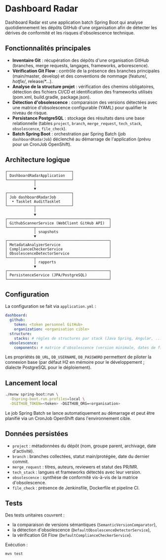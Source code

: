 # Dashboard Radar

Dashboard Radar est une application batch Spring Boot qui analyse quotidiennement les dépôts GitHub d'une organisation afin de détecter les dérives de conformité et les risques d'obsolescence technique.

## Fonctionnalités principales

- **Inventaire Git** : récupération des dépôts d'une organisation GitHub (branches, merge requests, langages, frameworks, arborescence).
- **Vérification Git Flow** : contrôle de la présence des branches principales (main/master, develop) et des conventions de nommage (feature/*, hotfix/*, release/*...).
- **Analyse de la structure projet** : vérification des chemins obligatoires, détection des fichiers CI/CD et identification des frameworks utilisés (pom.xml, build.gradle, package.json).
- **Détection d'obsolescence** : comparaison des versions détectées avec une matrice d'obsolescence configurable (YAML) pour qualifier le niveau de risque.
- **Persistance PostgreSQL** : stockage des résultats dans une base relationnelle (tables `project`, `branch`, `merge_request`, `tech_stack`, `obsolescence`, `file_check`).
- **Batch Spring Boot** : orchestration par Spring Batch (job `dashboardRadarJob`) déclenché au démarrage de l'application (prévu pour un CronJob OpenShift).

## Architecture logique

```
┌─────────────────────────────┐
│ DashboardRadarApplication   │
└────────────┬────────────────┘
             │
             ▼
┌─────────────────────────────┐
│ Job dashboardRadarJob       │
│  • Tasklet AuditTasklet     │
└────────────┬────────────────┘
             │
             ▼
┌──────────────────────────────────────────────┐
│ GithubScannerService (WebClient GitHub API)  │
└────────────┬─────────────────────────────────┘
             │ snapshots
             ▼
┌──────────────────────────────────────────────┐
│ MetadataAnalyzerService                      │
│ ComplianceCheckerService                     │
│ ObsolescenceDetectorService                  │
└────────────┬─────────────────────────────────┘
             │ rapports
             ▼
┌──────────────────────────────────────────────┐
│ PersistenceService (JPA/PostgreSQL)          │
└──────────────────────────────────────────────┘
```

## Configuration

La configuration se fait via `application.yml` :

```yaml
dashboard:
  github:
    token: <token personnel GitHub>
    organization: <organisation cible>
  structure:
    stacks: # règles de structures par stack (Java Spring, Angular, ...)
  obsolescence:
    components: # matrice d'obsolescence (version minimale, dates de fin de support)
```

Les propriétés `DB_URL`, `DB_USERNAME`, `DB_PASSWORD` permettent de piloter la connexion base (par défaut H2 en mémoire pour le développement ; dialecte PostgreSQL pour le déploiement).

## Lancement local

```bash
./mvnw spring-boot:run \
  -Dspring-boot.run.profiles=local \
  -DGITHUB_TOKEN=<token> -DGITHUB_ORG=<organisation>
```

Le job Spring Batch se lance automatiquement au démarrage et peut être planifié via un CronJob OpenShift dans l'environnement cible.

## Données persistées

- `project` : métadonnées du dépôt (nom, groupe parent, archivage, date d'activité).
- `branch` : branches collectées, statut main/protégée, date du dernier commit.
- `merge_request` : titres, auteurs, reviewers et statut des PR/MR.
- `tech_stack` : langues et frameworks détectés avec leur version.
- `obsolescence` : synthèse de conformité vis-à-vis de la matrice d'obsolescence.
- `file_check` : présence de Jenkinsfile, Dockerfile et pipeline CI.

## Tests

Des tests unitaires couvrent :

- la comparaison de versions sémantiques (`SemanticVersionComparator`),
- la détection d'obsolescence (`DefaultObsolescenceDetectorService`),
- la vérification Git Flow (`DefaultComplianceCheckerService`).

Exécution :

```bash
mvn test
```
